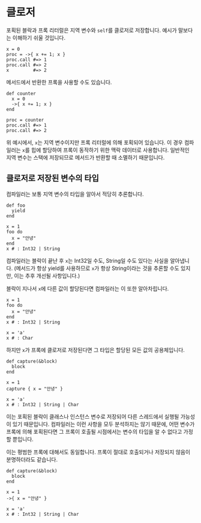 # 클로저

포획된 블락과 프록 리터럴은 지역 변수와 `self`를 클로저로 저장합니다. 예시가 말보다는 이해하기 쉬울 것입니다.

```crystal
x = 0
proc = ->{ x += 1; x }
proc.call #=> 1
proc.call #=> 2
x         #=> 2
```

메서드에서 반환한 프록을 사용할 수도 있습니다.

```crystal
def counter
  x = 0
  ->{ x += 1; x }
end

proc = counter
proc.call #=> 1
proc.call #=> 2
```

위 예시에서, `x`는 지역 변수이지만 프록 리터럴에 의해 포획되어 있습니다. 이 경우 컴파일러는 `x`를 힙에 할당하여 프록이 동작하기 위한 맥락 데이터로 사용합니다. 일반적인 지역 변수는 스택에 저장되므로 메서드가 반환할 때 소멸하기 때문입니다.

## 클로저로 저장된 변수의 타입

컴파일러는 보통 지역 변수의 타입을 알아서 적당히 추론합니다.

```crystal
def foo
  yield
end

x = 1
foo do
  x = "안녕"
end
x # : Int32 | String
```

컴파일러는 블락이 끝난 후 `x`는 Int32일 수도, String일 수도 있다는 사실을 알아냅니다. (메서드가 항상 yield를 사용하므로 `x`가 항상 String이라는 것을 추론할 수도 있지만, 이는 추후 개선될 사항입니다.)

블락이 지나서 `x`에 다른 값이 할당된다면 컴파일러는 이 또한 알아차립니다.

```crystal
x = 1
foo do
  x = "안녕"
end
x # : Int32 | String

x = 'a'
x # : Char
```

하지만 `x`가 프록에 클로저로 저장된다면 그 타입은 할당된 모든 값의 공용체입니다.

```crystal
def capture(&block)
  block
end

x = 1
capture { x = "안녕" }

x = 'a'
x # : Int32 | String | Char
```

이는 포획된 블락이 클래스나 인스턴스 변수로 저장되어 다른 스레드에서 실행될 가능성이 있기 때문입니다. 컴파일러는 이런 사항을 모두 분석하지는 않기 때문에, 어떤 변수가 프록에 의해 포획된다면 그 프록이 호출될 시점에서는 변수의 타입을 알 수 없다고 가정할 뿐입니다.

이는 평범한 프록에 대해서도 동일합니다. 프록이 절대로 호출되거나 저장되지 않음이 분명하더라도 같습니다.

```crystal
def capture(&block)
  block
end

x = 1
->{ x = "안녕" }

x = 'a'
x # : Int32 | String | Char
```



